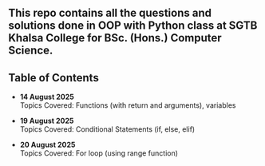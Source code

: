 ## This repo contains all the questions and solutions done in OOP with Python class at SGTB Khalsa College for BSc. (Hons.) Computer Science.

## Table of Contents

- **14 August 2025**  
  Topics Covered: Functions (with return and arguments), variables

- **19 August 2025**  
  Topics Covered: Conditional Statements (if, else, elif)

- **20 August 2025**  
  Topics Covered: For loop (using range function)